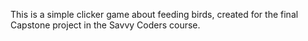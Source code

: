 This is a simple clicker game about feeding birds, created for the final Capstone project in the Savvy Coders course.
